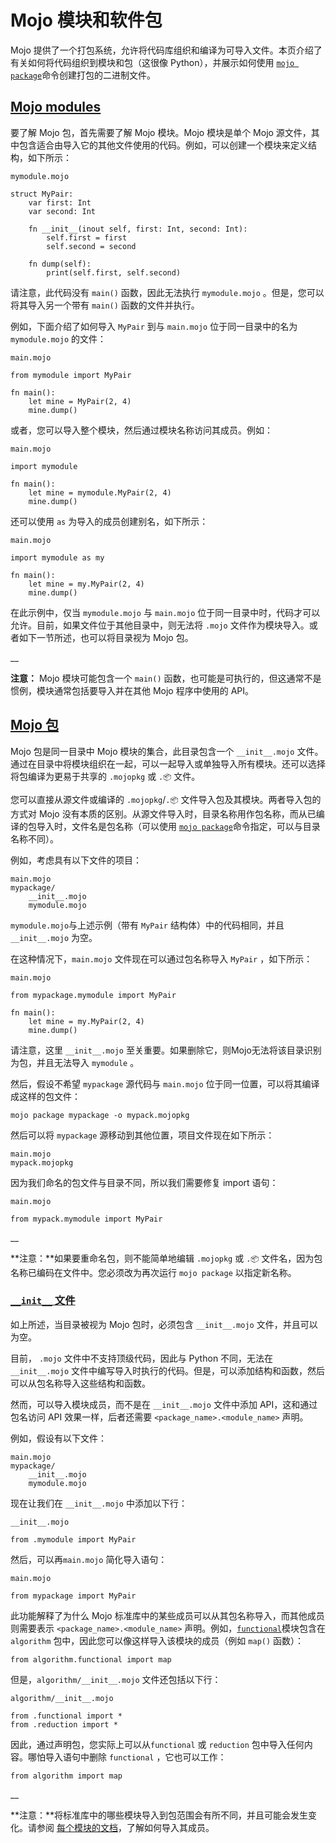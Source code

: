 # Mojo 模块和软件包

Mojo 提供了一个打包系统，允许将代码库组织和编译为可导入文件。本页介绍了有关如何将代码组织到模块和包（这很像 Python），并展示如何使用 [`mojo package`](https://docs.modular.com/mojo/cli/package.html)命令创建打包的二进制文件。

## [Mojo modules](#mojo-modules)

要了解 Mojo 包，首先需要了解 Mojo 模块。Mojo 模块是单个 Mojo 源文件，其中包含适合由导入它的其他文件使用的代码。例如，可以创建一个模块来定义结构，如下所示：

```
mymodule.mojo
```

```
struct MyPair:
    var first: Int
    var second: Int

    fn __init__(inout self, first: Int, second: Int):
        self.first = first
        self.second = second

    fn dump(self):
        print(self.first, self.second)
```

请注意，此代码没有 `main()` 函数，因此无法执行 `mymodule.mojo` 。但是，您可以将其导入另一个带有 `main()` 函数的文件并执行。

例如，下面介绍了如何导入 `MyPair` 到与 `main.mojo` 位于同一目录中的名为 `mymodule.mojo` 的文件：

```
main.mojo
```

```
from mymodule import MyPair

fn main():
    let mine = MyPair(2, 4)
    mine.dump()
```

或者，您可以导入整个模块，然后通过模块名称访问其成员。例如：

```
main.mojo
```

```
import mymodule

fn main():
    let mine = mymodule.MyPair(2, 4)
    mine.dump()
```

还可以使用 `as` 为导入的成员创建别名，如下所示：

```
main.mojo
```

```
import mymodule as my

fn main():
    let mine = my.MyPair(2, 4)
    mine.dump()
```

在此示例中，仅当 `mymodule.mojo` 与 `main.mojo` 位于同一目录中时，代码才可以允许。目前，如果文件位于其他目录中，则无法将 `.mojo` 文件作为模块导入。或者如下一节所述，也可以将目录视为 Mojo 包。

__

**注意：** Mojo 模块可能包含一个 `main()` 函数，也可能是可执行的，但这通常不是惯例，模块通常包括要导入并在其他 Mojo 程序中使用的 API。

## [Mojo 包](#mojo-packages)

Mojo 包是同一目录中 Mojo 模块的集合，此目录包含一个 `__init__.mojo` 文件。通过在目录中将模块组织在一起，可以一起导入或单独导入所有模块。还可以选择将包编译为更易于共享的 `.mojopkg` 或 `.📦` 文件。

您可以直接从源文件或编译的 `.mojopkg`/`.📦` 文件导入包及其模块。两者导入包的方式对 Mojo 没有本质的区别。从源文件导入时，目录名称用作包名称，而从已编译的包导入时，文件名是包名称（可以使用 [`mojo package`](https://docs.modular.com/mojo/cli/package.html)命令指定，可以与目录名称不同）。

例如，考虑具有以下文件的项目：

```
main.mojo
mypackage/
    __init__.mojo
    mymodule.mojo
```

`mymodule.mojo`与上述示例（带有 `MyPair` 结构体）中的代码相同，并且 `__init__.mojo` 为空。

在这种情况下，`main.mojo` 文件现在可以通过包名称导入 `MyPair` ，如下所示：
```
main.mojo
```

```
from mypackage.mymodule import MyPair

fn main():
    let mine = my.MyPair(2, 4)
    mine.dump()
```

请注意，这里 `__init__.mojo` 至关重要。如果删除它，则Mojo无法将该目录识别为包，并且无法导入 `mymodule` 。

然后，假设不希望 `mypackage` 源代码与 `main.mojo` 位于同一位置，可以将其编译成这样的包文件：

```
mojo package mypackage -o mypack.mojopkg
```

然后可以将 `mypackage` 源移动到其他位置，项目文件现在如下所示：

```
main.mojo
mypack.mojopkg
```

因为我们命名的包文件与目录不同，所以我们需要修复 import 语句：

```
main.mojo
```

```
from mypack.mymodule import MyPair
```

__

**注意：**如果要重命名包，则不能简单地编辑 `.mojopkg` 或 `.📦` 文件名，因为包名称已编码在文件中。您必须改为再次运行 `mojo package` 以指定新名称。

### [`__init__` 文件](#the-__init__-file)

如上所述，当目录被视为 Mojo 包时，必须包含 `__init__.mojo` 文件，并且可以为空。

目前， `.mojo` 文件中不支持顶级代码，因此与 Python 不同，无法在 `__init__.mojo` 文件中编写导入时执行的代码。但是，可以添加结构和函数，然后可以从包名称导入这些结构和函数。

然而，可以导入模块成员，而不是在 `__init__.mojo` 文件中添加 API，这和通过包名访问 API 效果一样，后者还需要 `<package_name>.<module_name>` 声明。

例如，假设有以下文件：

```
main.mojo
mypackage/
    __init__.mojo
    mymodule.mojo
```

现在让我们在 `__init__.mojo` 中添加以下行：

```
__init__.mojo
```

```
from .mymodule import MyPair
```

然后，可以再`main.mojo` 简化导入语句：

```
main.mojo
```

```
from mypackage import MyPair
```

此功能解释了为什么 Mojo 标准库中的某些成员可以从其包名称导入，而其他成员则需要表示 `<package_name>.<module_name>` 声明。例如，[`functional`](https://docs.modular.com/mojo/stdlib/algorithm/functional.html)模块包含在 `algorithm` 包中，因此您可以像这样导入该模块的成员（例如 `map()` 函数）：

```
from algorithm.functional import map
```

但是，`algorithm/__init__.mojo` 文件还包括以下行：
```
algorithm/__init__.mojo
```

```
from .functional import *
from .reduction import *
```

因此，通过声明包，您实际上可以从`functional` 或 `reduction` 包中导入任何内容。哪怕导入语句中删除 `functional` ，它也可以工作：

```
from algorithm import map
```

__

**注意：**将标准库中的哪些模块导入到包范围会有所不同，并且可能会发生变化。请参阅 [每个模块的文档](https://docs.modular.com/mojo/lib.html)，了解如何导入其成员。

